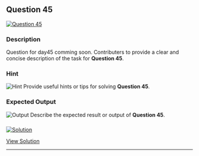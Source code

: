 


## Question 45
<a href="https://github.com/alishgosai/Python-Exercise-and-Solutions/blob/master/questions/Question45.md" target="_blank">
  <img src="https://img.shields.io/badge/Question-45-purple?style=for-the-badge&logoSize=60" alt="Question 45">
</a>

### **Description**
Question for day45 comming soon.
Contributers to provide a clear and concise description of the task for **Question 45**.

### **Hint**
![Hint](https://img.shields.io/badge/Hint:-blue)
Provide useful hints or tips for solving **Question 45**.

### **Expected Output**
![Output](https://img.shields.io/badge/Output:-blue)
Describe the expected result or output of **Question 45**.

### <a href="https://github.com/alishgosai/Python-Exercise-and-Solutions/blob/master/solutions/Solution45.js" target="_blank">
  <img src="https://img.shields.io/badge/Solution-1f8e00?style=for-the-badge&logo=solution&logoColor=white" alt="Solution">
</a>

<a href="https://github.com/alishgosai/Python-Exercise-and-Solutions/blob/master/solutions/Solution45.js" target="_blank">View Solution</a>

---

